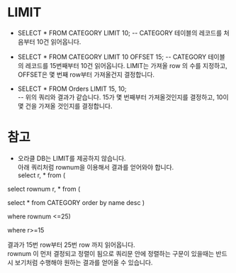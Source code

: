 # LIMIT

- SELECT * FROM CATEGORY LIMIT 10;
  -- CATEGORY 테이블의 레코드를 처음부터 10건 읽어옵니다.  

- SELECT * FROM CATEGORY LIMIT 10 OFFSET 15;
  -- CATEGORY 테이블의 레코드를 15번째부터 10건 읽어옵니다.  LIMIT는 가져올 row 의 수를 지정하고, OFFSET은 몇 번째 row부터 가져올건지 결정합니다.  

- SELECT * FROM Orders LIMIT 15, 10;   
   -- 위의 쿼리와 결과가 같습니다.  15가 몇 번째부터 가져올것인지를 결정하고, 10이 몇 건을 가져올 것인지를 결정합니다.  



# 참고

- 오라클 DB는 LIMIT를 제공하지 않습니다.  
아래 쿼리처럼 rownum을 이용해서 결과를 얻어와야 합니다.  
select r, * from (

select rownum r, * from (

select * from CATEGORY order by name desc )

where rownum <=25)

where r>=15

결과가 15번 row부터  25번 row 까지 읽어옵니다.   
rownum 이 먼저 결정되고 정렬이 됨으로 쿼리문 안에 정렬하는 구문이 있을때는 반드시 보기처럼
수행해야 원하는 결과를 얻어올 수 있습니다.  
